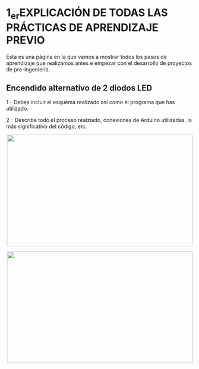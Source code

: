 # 1<sub>er</sub>EXPLICACIÓN DE TODAS LAS PRÁCTICAS DE APRENDIZAJE PREVIO
Esta es una página en la que vamos a mostrar todos los pasos de aprendizaje que realizamos antes e empezar con el desarrollo de proyectos de pre-ingeniería.

## Encendido alternativo de 2 diodos LED
  
  1 - Debes incluir el esquema realizado así como el programa que has utilizado.
  
  2 - Describe todo el proceso realziado, conexiones de Arduino utilizadas, lo más significativo del código, etc.

<p align="center">
<img src="Imágenes/Codigo2.png" width="500" height="300" />
</p>

<p align="center">
<img src="Imágenes/Montaje2.png" width="500" height="300" />
</p>


